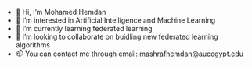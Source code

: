 - 👋 Hi, I’m Mohamed Hemdan
- 👀 I’m interested in Artificial Intelligence and Machine Learning 
- 🌱 I’m currently learning federated learning
- 💞️ I’m looking to collaborate on buidling new federated learning algorithms 
- 📫 You can contact me through email: mashrafhemdan@aucegypt.edu

<!---
mashrafhemdan1/mashrafhemdan1 is a ✨ special ✨ repository because its `README.md` (this file) appears on your GitHub profile.
You can click the Preview link to take a look at your changes.
--->
